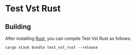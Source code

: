 # Test Vst Rust

## Building

After installing [Rust](https://rustup.rs/), you can compile Test Vst Rust as follows:

```shell
cargo xtask bundle test_vst_rust --release
```
